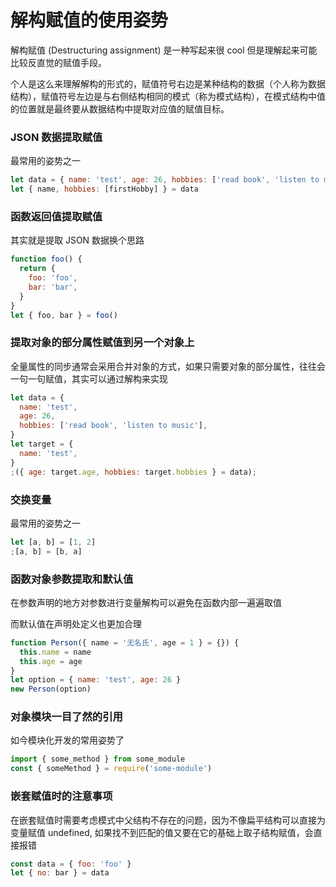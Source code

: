 # 解构赋值的使用姿势

解构赋值 (Destructuring assignment) 是一种写起来很 cool 但是理解起来可能比较反直觉的赋值手段。

个人是这么来理解解构的形式的，赋值符号右边是某种结构的数据（个人称为数据结构），赋值符号左边是与右侧结构相同的模式（称为模式结构），在模式结构中值的位置就是最终要从数据结构中提取对应值的赋值目标。

### JSON 数据提取赋值

最常用的姿势之一

```js
let data = { name: 'test', age: 26, hobbies: ['read book', 'listen to music'] }
let { name, hobbies: [firstHobby] } = data
```

### 函数返回值提取赋值

其实就是提取 JSON 数据换个思路

```js
function foo() {
  return {
    foo: 'foo',
    bar: 'bar',
  }
}
let { foo, bar } = foo()
```

### 提取对象的部分属性赋值到另一个对象上

全量属性的同步通常会采用合并对象的方式，如果只需要对象的部分属性，往往会一句一句赋值，其实可以通过解构来实现

```js
let data = {
  name: 'test',
  age: 26,
  hobbies: ['read book', 'listen to music'],
}
let target = {
  name: 'test',
}
;({ age: target.age, hobbies: target.hobbies } = data);
```

### 交换变量

最常用的姿势之一

```js
let [a, b] = [1, 2]
;[a, b] = [b, a]
```

### 函数对象参数提取和默认值

在参数声明的地方对参数进行变量解构可以避免在函数内部一遍遍取值

而默认值在声明处定义也更加合理

```js
function Person({ name = '无名氏', age = 1 } = {}) {
  this.name = name
  this.age = age
}
let option = { name: 'test', age: 26 }
new Person(option)
```

### 对象模块一目了然的引用

如今模块化开发的常用姿势了

```js
import { some_method } from some_module
const { someMethod } = require('some-module')
```

### 嵌套赋值时的注意事项

在嵌套赋值时需要考虑模式中父结构不存在的问题，因为不像扁平结构可以直接为变量赋值 undefined, 如果找不到匹配的值又要在它的基础上取子结构赋值，会直接报错

```js
const data = { foo: 'foo' }
let { no: bar } = data
```
